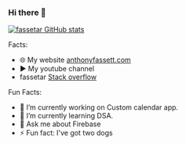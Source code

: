 ### Hi there 👋
[![fassetar GitHub stats](https://github-readme-stats.vercel.app/api?username=fassetar)](https://github.com/fassetar)
<!--
**fassetar/fassetar** is a ✨ _special_ ✨ repository because its my GitHub profile.
Here are some ideas to get you started:

- 🔭 I’m currently working on an ant hill.
- 🌱 I’m currently learning how to push you out an window.
- 👯 I’m looking to collaborate on a ant farm.
- 🤔 I’m looking for help with my skin fluent.
- 💬 Ask me about my weiner!
- 📫 How to reach me: via your mother, she's got the deets.
- 😄 Pronouns: daddy
- ⚡ Fun fact: I'm fun on a bun.
-->

Facts:

- 🌐 My website [anthonyfassett.com](https://anthonyfassett.com)
- ▶️ My youtube channel <!--[Developer tips]()-->
- fassetar [Stack overflow]()

Fun Facts:

- 🔭 I’m currently working on Custom calendar app.
- 🌱 I’m currently learning DSA.
- 💬 Ask me about Firebase
- ⚡ Fun fact: I've got two dogs
